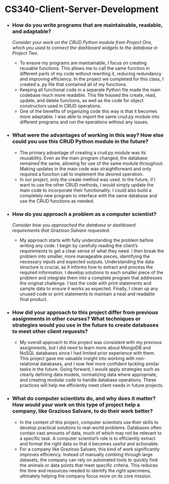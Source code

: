# CS340-Client-Server-Development
* ### How do you write programs that are maintainable, readable, and adaptable? 
  *Consider your work on the CRUD Python module from Project One, which you used to connect the dashboard widgets to the database in Project Two.* 
  * To ensure my programs are maintainable, I focus on creating reusable functions. This allows me to call the same function in different parts of my code without rewriting it, reducing redundancy and improving efficiency. In the project we completed for this class, I created a .py file that contained all of my functions.
  * Keeping all functional code in a separate Python file made the main codebase much more readable. This file housed the create, read, update, and delete functions, as well as the code for object constructors used in CRUD operations.
  * One of the benefits of organizing code this way is that it becomes more adaptable. I was able to import the same crud.py module into different programs and run the operations without any issues.   

* ### What were the advantages of working in this way? How else could you use this CRUD Python module in the future?
  * The primary advantage of creating a crud.py module was its reusability. Even as the main program changed, the database remained the same, allowing for use of the same module throughout. Making updates in the main code was straightforward and only required a function call to implement the desired operation.
  * In our project, only the create method was used. In the future, if I want to use the other CRUD methods, I would simply update the main code to incorporate their functionality. I could also build a completely new program to interface with the same database and use the CRUD functions as needed.
    
* ### How do you approach a problem as a computer scientist? 
  *Consider how you approached the database or dashboard requirements that Grazioso Salvare requested.*
  * My approach starts with fully understanding the problem before writing any code. I begin by carefully reading the client’s requirements to get a clear sense of what they need. I then break the problem into smaller, more manageable pieces, identifying the necessary inputs and expected outputs. Understanding the data structure is crucial, as it informs how to extract and process the required information. I develop solutions to each smaller piece of the problem and integrate them into a complete program that addresses the original challenge. I test the code with print statements and sample data to ensure it works as expected. Finally, I clean up any unused code or print statements to maintain a neat and readable final product.
 
* ### How did your approach to this project differ from previous assignments in other courses? What techniques or strategies would you use in the future to create databases to meet other client requests?
  * My overall approach to this project was consistent with my previous assignments, but I did need to learn more about MongoDB and NoSQL databases since I had limited prior experience with them. This project gave me valuable insight into working with non-relational databases, and I now feel more confident tackling similar tasks in the future. Going forward, I would apply strategies such as clearly defining data models, normalizing data where appropriate, and creating modular code to handle database operations. These practices will help me efficiently meet client needs in future projects.

* ### What do computer scientists do, and why does it matter? How would your work on this type of project help a company, like Grazioso Salvare, to do their work better?
  *  In the context of this project, computer scientists use their skills to develop practical solutions to real-world problems. Databases often contain vast amounts of data, much of which may not be relevant to a specific task. A computer scientist’s role is to efficiently extract and format the right data so that it becomes useful and actionable.
  *  For a company like Grazioso Salvare, this kind of work significantly improves efficiency. Instead of manually combing through large datasets, the company can rely on automated tools to quickly find the animals or data points that meet specific criteria. This reduces the time and resources needed to identify the right specimens, ultimately helping the company focus more on its core mission.
